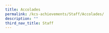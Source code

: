 ```yaml
---
title: Accolades
permalink: /kcs-achievements/Staff/Accolades/
description: ""
third_nav_title: Staff
---
```

